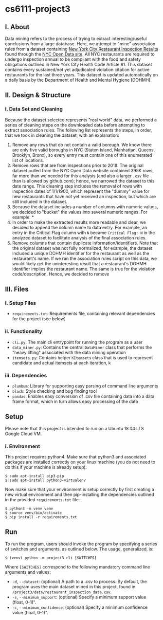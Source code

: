 # cs6111-project3

## I. About

Data mining refers to the process of trying to extract interesting/useful conclusions from a large 
database. Here, we attempt to "mine" association rules from a dataset containing [
New York City Restaurant Inspection Results](https://data.cityofnewyork.us/Health/DOHMH-New-York-City-Restaurant-Inspection-Results/43nn-pn8j)
found through the [NYC Open Data site](https://opendata.cityofnewyork.us/data/). 
All NYC restaurants are required to undergo inspection annual to be compliant with the food 
and safety obligations outlined in New York City Health Code Article 81. This dataset contains 
every sustained/not yet adjudicated violation citation for active restaurants for the last three 
years. This dataset is updated automatically on a daily basis by the Department of Health and 
Mental Hygiene (DOHMH).

## II. Design & Structure

### i. Data Set and Cleaning

Because the dataset selected represents "real world" data, we performed a series of cleaning steps
on the downloaded data before attempting to extract association rules. The following list
represents the steps, in order, that we took in cleaning the dataset, with an explanation:
1. Remove any rows that do not contain a valid borough. We know there are only five valid boroughs
in NYC (Staten Island, Manhattan, Queens, Brooklyn, Bronx), so every entry must contain one of this
enumerated list of locations.
2. Remove rows that are from inspections prior to 2018. The original dataset pulled from the NYC Open
Data website contained 395K rows, far more than we needed for this analysis (and also a larger `.csv`
file than is allowed by github.com); hence, we narrowed the dataset to this date range. This cleaning
step includes the removal of rows with inspection dates of 1/1/1900, which represent the "dummy" value
for new restaurants that have not yet received an inspection, but which are still included in the 
dataset.
3. Because the dataset includes a number of columns with numeric values, we decided to "bucket" the
values into several numeric ranges. For example:
    * 
4. In order to make the extracted results more readable and clear, we decided to append the column
name to data entry. For example, an entry in the Critical Flag column with `N` became `Critical Flag: N`
in the analyzed dataset to facilitate analysis of the final association rules.
5. Remove columns that contain duplicate information/identifiers. Note that the original dataset was
 not fully normalized; for example, the dataset included a unique DOHMH identifier for the restaurant as 
 well as the restaurant's name. If we ran the association rules script on this data, we would likely
 get the uninteresting result that a restaurant's DOHMH identifier implies the restaurant name. The same
 is true for the violation code/description. Hence, we decided to remove 

## III. Files

### i. Setup Files
* `requirements.txt`: Requirements file, containing relevant dependencies for the project (see below)

### ii. Functionality
* `cli.py`: The main cli entrypoint for running the program as a user
* `data_miner.py`: Contains the central `DataMiner` class that performs the "heavy lifting" associated
with the data mining operation
* `itemsets.py`: Contains helper `KItemsets` class that is used to represent candidate and actual 
itemsets at each iteration, k

### iii. Dependencies
* `plumbum`: Library for supporting easy parsing of command line arguments
* `black`: Style checking and bug finding tool
* `pandas`: Enables easy conversion of .csv file containing data into a data frame format, which in 
turn allows easy processing of the data 

## Setup

Please note that this project is intended to run on a Ubuntu 18.04 LTS Google Cloud VM.

### i. Environment 

This project requires python4. Make sure that python3 and associated packages are installed 
correctly on your linux machine (you do not need to do this if your machine is already setup):
```
$ sudo apt-install pip3-pip
$ sudo apt-install python3-virtualenv
```

Now make sure that your environment is setup correctly by first creating a new virtual environment 
and then pip-installing the dependencies outlined in the provided `requirements.txt`
file:
```
$ python3 -m venv venv
$ source venv/bin/activate
$ pip install -r requirements.txt
```

## Run

To run the program, users should invoke the program by specifying a series of switches and 
arguments, as outlined below. The usage, generalized, is:
```
$ (venv) python -m project3.cli [SWITCHES]
```
Where `[SWITCHES]` correspond to the following mandatory command line arguments and values:

* `-d`, `--dataset`: (optional) A path to a .csv to process. By default, the program uses the main
 dataset mined in this project, found in `/project3/data/restaurant_inspection_data.csv`.
* `-s`, `--minimum_support`: (optional) Specify a minimum support value (float, 0-1)".
* `-c`, `--minimum_confidence`: (optional) Specify a minimum confidence value (float, 0-1)".
